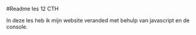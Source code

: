 #Readme les 12 CTH

In deze les heb ik mijn website veranded met behulp van javascript en de console. 
